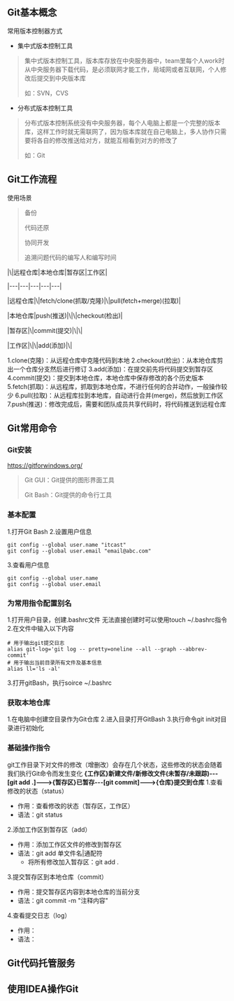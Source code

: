 ## Git基本概念

常用版本控制器方式

* 集中式版本控制工具

> 集中式版本控制工具，版本库存放在中央服务器中，team里每个人work时从中央服务器下载代码，是必须联网才能工作，局域网或者互联网，个人修改后提交到中央版本库
>
> 如：SVN，CVS

* 分布式版本控制工具

> 分布式版本控制系统没有中央服务器，每个人电脑上都是一个完整的版本库，这样工作时就无需联网了，因为版本库就在自己电脑上，多人协作只需要将各自的修改推送给对方，就能互相看到对方的修改了
> 
> 如：Git

## Git工作流程

使用场景
> 备份
> 
> 代码还原
> 
> 协同开发
> 
> 追溯问题代码的编写人和编写时间

|\\|远程仓库|本地仓库|暂存区|工作区|

|---|---|---|---|---|

|远程仓库|\\|fetch/clone(抓取/克隆)|\\|pull(fetch+merge)(拉取)|

|本地仓库|push(推送)|\\|\\|checkout(检出)|

|暂存区|\\|commit(提交)|\\|\\|

|工作区|\\|\\|add(添加)|\\|

1.clone(克隆)：从远程仓库中克隆代码到本地
2.checkout(检出)：从本地仓库剪出一个仓库分支然后进行修订
3.add(添加)：在提交前先将代码提交到暂存区
4.commit(提交)：提交到本地仓库，本地仓库中保存修改的各个历史版本
5.fetch(抓取)：从远程库，抓取到本地仓库，不进行任何的合并动作，一般操作较少
6.pull(拉取)：从远程库拉到本地库，自动进行合并(merge)，然后放到工作区
7.push(推送)：修改完成后，需要和团队成员共享代码时，将代码推送到远程仓库

## Git常用命令

### Git安装

<https://gitforwindows.org/>
> Git GUI：Git提供的图形界面工具
> 
> Git Bash：Git提供的命令行工具

### 基本配置

1.打开Git Bash
2.设置用户信息

```git
git config --global user.name "itcast"
git config --global user.email "email@abc.com"
```

3.查看用户信息

```git
git config --global user.name
git config --global user.email
```

### 为常用指令配置别名

1.打开用户目录，创建.bashrc文件
无法直接创建时可以使用touch ~/.bashrc指令
2.在文件中输入以下内容

```git
# 用于输出git提交日志
alias git-log='git log -- pretty=oneline --all --graph --abbrev-commit'
# 用于输出当前目录所有文件及基本信息
alias ll='ls -al'
```

3.打开gitBash，执行soirce ~/.bashrc

### 获取本地仓库

1.在电脑中创建空目录作为Git仓库
2.进入目录打开GitBash
3.执行命令git init对目录进行初始化

### 基础操作指令

git工作目录下对文件的修改（增删改）会存在几个状态，这些修改的状态会随着我们执行Git命令而发生变化
**{工作区}新建文件/新修改文件(未暂存/未跟踪)---[git add .]--->{暂存区}已暂存---[git commit]--->{仓库}提交到仓库**
1.查看修改的状态（status）

* 作用：查看修改的状态（暂存区，工作区）
* 语法：git status

2.添加工作区到暂存区（add）

* 作用：添加工作区文件的修改到暂存区
* 语法：git add 单文件名|通配符
  * 将所有修改加入暂存区：git add .

3.提交暂存区到本地仓库（commit）

* 作用：提交暂存区内容到本地仓库的当前分支
* 语法：git commit -m "注释内容"

4.查看提交日志（log）
* 作用：
* 语法：

## Git代码托管服务

## 使用IDEA操作Git
